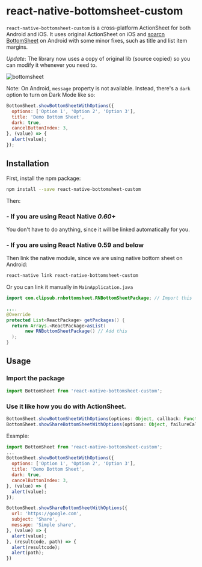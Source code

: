 # react-native-bottomsheet-custom

`react-native-bottomsheet-custom` is a cross-platform ActionSheet for both Android and iOS. It uses original ActionSheet on iOS and [soarcn BottomSheet](https://github.com/soarcn/BottomSheet) on Android with some minor fixes, such as title and list item margins.

*Update*: The library now uses a copy of original lib (source copied) so you can modify it whenever you need to.

![bottomsheet](https://raw.githubusercontent.com/acaziasoftcom/react-native-bottomsheet-custom/master/image-demo.png)

Note: On Android, `message` property is not available. Instead, there's a `dark` option to turn on Dark Mode like so:

```js
BottomSheet.showBottomSheetWithOptions({
  options: ['Option 1', 'Option 2', 'Option 3'],
  title: 'Demo Bottom Sheet',
  dark: true,
  cancelButtonIndex: 3,
}, (value) => {
  alert(value);
});
```

## Installation

First, install the npm package:
```bash
npm install --save react-native-bottomsheet-custom
```
Then:

### - If you are using React Native _0.60+_

You don't have to do anything, since it will be linked automatically for you.

### - If you are using React Native 0.59 and below

Then link the native module, since we are using native bottom sheet on Android:
```bash
react-native link react-native-bottomsheet-custom
```

Or you can link it manually in `MainApplication.java`

```java
import com.clipsub.rnbottomsheet.RNBottomSheetPackage; // Import this

....
@Override
protected List<ReactPackage> getPackages() {
  return Arrays.<ReactPackage>asList(
       new RNBottomSheetPackage() // Add this
  );
}
```

## Usage

### Import the package
```js
import BottomSheet from 'react-native-bottomsheet-custom';
```

### Use it like how you do with ActionSheet.
````js
BottomSheet.showBottomSheetWithOptions(options: Object, callback: Function)
BottomSheet.showShareBottomSheetWithOptions(options: Object, failureCallback: Function, successCallback: Function)
````

Example:

```js
import BottomSheet from 'react-native-bottomsheet-custom';
...
BottomSheet.showBottomSheetWithOptions({
  options: ['Option 1', 'Option 2', 'Option 3'],
  title: 'Demo Bottom Sheet',
  dark: true,
  cancelButtonIndex: 3,
}, (value) => {
  alert(value);
});
```

```js
BottomSheet.showShareBottomSheetWithOptions({
  url: 'https://google.com',
  subject: 'Share',
  message: 'Simple share',
}, (value) => {
  alert(value);
}, (resultcode, path) => {
  alert(resultcode);
  alert(path);
})
```
